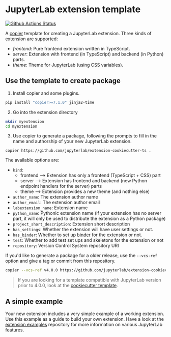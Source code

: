 # JupyterLab extension template

[![Github Actions Status](https://github.com/jupyterlab/extension-cookiecutter-ts/workflows/CI/badge.svg)](https://github.com/jupyterlab/extension-cookiecutter-ts/actions/workflows/main.yml)

A [copier](https://copier.readthedocs.io) template for creating
a JupyterLab extension. Three kinds of extension are supported:
- _frontend_: Pure frontend extension written in TypeScript.
- _server_: Extension with frontend (in TypeScript) and backend (in Python) parts.
- _theme_: Theme for JupyterLab (using CSS variables).

## Use the template to create package

1. Install copier and some plugins.

```sh
pip install "copier>=7.1.0" jinja2-time
```

2. Go into the extension directory

```sh
mkdir myextension
cd myextension
```

3. Use copier to generate a package, following the prompts to fill in the name and authorship of your new JupyterLab extension.

```
copier https://github.com/jupyterlab/extension-cookiecutter-ts .
```

The available options are:

- `kind`:
  * frontend --> Extension has only a frontend (TypeScript + CSS) part
  * server --> Extension has frontend and backend (new Python endpoint handlers for the server) parts
  * theme --> Extension provides a new theme (and nothing else)
- `author_name`: The extension author name
- `author_email`: The extension author email
- `labextension_name`: Extension name
- `python_name`: Pythonic extension name (if your extension has no server part, it will only be used to distribute the extension as a Python package)
- `project_short_description`: Extension short description
- `has_settings`: Whether the extension will have user settings or not.
- `has_binder`: Whether to set up [binder](https://mybinder.readthedocs.io/en/latest/) for the extension or not.
- `test`: Whether to add test set ups and skeletons for the extension or not
- `repository`: Version Control System repository URI

If you'd like to generate a package for a older release, use the `--vcs-ref` option and give a tag or commit from this repository.

```sh
copier --vcs-ref v4.0.0 https://github.com/jupyterlab/extension-cookiecutter-ts
```

> If you are looking for a template compatible with JupyterLab version prior to 4.0.0, look at 
> the [cookiecutter template](https://github.com/jupyterlab/extension-cookiecutter-ts).

## A simple example

Your new extension includes a very simple example of a working extension. Use this example as a guide to build your own extension. Have a look at the [extension examples](https://github.com/jupyterlab/extension-examples) repository for more information on various JupyterLab features.
